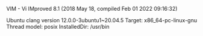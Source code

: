 VIM - Vi IMproved 8.1 (2018 May 18, compiled Feb 01 2022 09:16:32)


Ubuntu clang version 12.0.0-3ubuntu1~20.04.5
Target: x86_64-pc-linux-gnu
Thread model: posix
InstalledDir: /usr/bin

